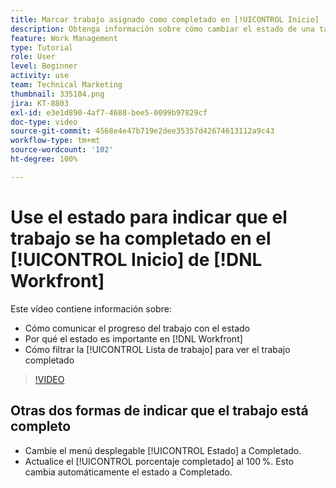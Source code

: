 ```yaml
---
title: Marcar trabajo asignado como completado en [!UICONTROL Inicio]
description: Obtenga información sobre cómo cambiar el estado de una tarea o problema asignado para indicar que se ha completado mediante la [!UICONTROL Lista de trabajo]. A continuación, filtre la lista para ver solo el trabajo completado.
feature: Work Management
type: Tutorial
role: User
level: Beginner
activity: use
team: Technical Marketing
thumbnail: 335104.png
jira: KT-8803
exl-id: e3e1d890-4af7-4688-bee5-0099b97829cf
doc-type: video
source-git-commit: 4568e4e47b719e2dee35357d42674613112a9c43
workflow-type: tm+mt
source-wordcount: '102'
ht-degree: 100%

---
```


# Use el estado para indicar que el trabajo se ha completado en el [!UICONTROL Inicio] de [!DNL Workfront]

Este vídeo contiene información sobre:

* Cómo comunicar el progreso del trabajo con el estado
* Por qué el estado es importante en [!DNL  Workfront]
* Cómo filtrar la [!UICONTROL Lista de trabajo] para ver el trabajo completado

>[!VIDEO](https://video.tv.adobe.com/v/3444288/?quality=12&learn=on&enablevpops&captions=spa)


## Otras dos formas de indicar que el trabajo está completo

* Cambie el menú desplegable [!UICONTROL Estado] a Completado.
* Actualice el [!UICONTROL porcentaje completado] al 100 %. Esto cambia automáticamente el estado a Completado.

<!--
learn more URLs
-->
